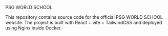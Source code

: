 PSG WORLD SCHOOL

This repository contains source code for the official PSG WORLD SCHOOL website. The project is built with React + vite + TailwindCSS and deployed using Nginx inside Docker.